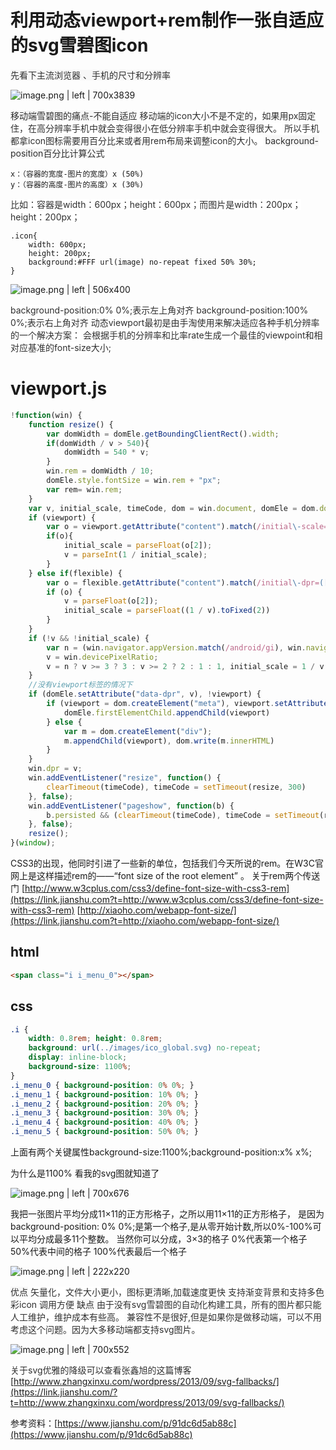 # 利用动态viewport+rem制作一张自适应的svg雪碧图icon

<span data-type="color" style="color:rgb(47, 47, 47)"><span data-type="background" style="background-color:rgb(247, 247, 247)">先看下主流浏览器 、手机的尺寸和分辨率</span></span>


![image.png | left | 700x3839](https://cdn.nlark.com/yuque/0/2018/png/111166/1532949609483-efd667e8-0c6d-48ba-b15a-7d2d6e11fc8a.png "")

<span data-type="color" style="color:rgb(47, 47, 47)"><span data-type="background" style="background-color:rgb(247, 247, 247)">移动端雪碧图的痛点-不能自适应</span></span>
<span data-type="color" style="color:rgb(47, 47, 47)"><span data-type="background" style="background-color:rgb(255, 255, 255)">移动端的icon大小不是不定的，如果用px固定住，在高分辨率手机中就会变得很小在低分辨率手机中就会变得很大。</span></span>
<span data-type="color" style="color:rgb(47, 47, 47)"><span data-type="background" style="background-color:rgb(255, 255, 255)">所以手机都拿icon图标需要用百分比来或者用rem布局来调整icon的大小。</span></span>
<span data-type="color" style="color:rgb(47, 47, 47)"><span data-type="background" style="background-color:rgb(247, 247, 247)">background-position百分比计算公式</span></span>
```
x：（容器的宽度-图片的宽度）x (50%)
y：（容器的高度-图片的高度）x (30%)
```
<span data-type="color" style="color:rgb(47, 47, 47)"><span data-type="background" style="background-color:rgb(255, 255, 255)">比如：容器是width：600px；height：600px；而图片是width：200px；height：200px；</span></span>
```
.icon{
    width: 600px;
    height: 200px;
    background:#FFF url(image) no-repeat fixed 50% 30%;
}
```


![image.png | left | 506x400](https://cdn.nlark.com/yuque/0/2018/png/111166/1532949709808-f8416a5e-ffbe-4e75-a0a1-7b8029a12145.png "")

<span data-type="color" style="color:rgb(47, 47, 47)"><span data-type="background" style="background-color:rgb(255, 255, 255)">background-position:0% 0%;表示左上角对齐</span></span>
<span data-type="color" style="color:rgb(47, 47, 47)"><span data-type="background" style="background-color:rgb(255, 255, 255)">background-position:100% 0%;表示右上角对齐</span></span>
<span data-type="color" style="color:rgb(47, 47, 47)"><span data-type="background" style="background-color:rgb(255, 255, 255)">动态viewport最初是由手淘使用来解决适应各种手机分辨率的一个解决方案：</span></span>
<span data-type="color" style="color:rgb(47, 47, 47)"><span data-type="background" style="background-color:rgb(255, 255, 255)">会根据手机的分辨率和比率rate生成一个最佳的viewpoint和相对应基准的font-size大小;</span></span>
# <a name="z31sps"></a>viewport.js
```javascript
!function(win) {
    function resize() {
        var domWidth = domEle.getBoundingClientRect().width;
        if(domWidth / v > 540){
            domWidth = 540 * v;
        }
        win.rem = domWidth / 10;
        domEle.style.fontSize = win.rem + "px";
        var rem= win.rem;
    }
    var v, initial_scale, timeCode, dom = win.document, domEle = dom.documentElement, viewport = dom.querySelector('meta[name="viewport"]'), flexible = dom.querySelector('meta[name="flexible"]');
    if (viewport) {
        var o = viewport.getAttribute("content").match(/initial\-scale=(["']?)([\d\.]+)\1?/);
        if(o){
            initial_scale = parseFloat(o[2]);
            v = parseInt(1 / initial_scale);
        }
    } else if(flexible) {
        var o = flexible.getAttribute("content").match(/initial\-dpr=(["']?)([\d\.]+)\1?/);
        if (o) {
            v = parseFloat(o[2]);
            initial_scale = parseFloat((1 / v).toFixed(2))
        }
    }
    if (!v && !initial_scale) {
        var n = (win.navigator.appVersion.match(/android/gi), win.navigator.appVersion.match(/iphone/gi));
        v = win.devicePixelRatio;
        v = n ? v >= 3 ? 3 : v >= 2 ? 2 : 1 : 1, initial_scale = 1 / v
    }
    //没有viewport标签的情况下
    if (domEle.setAttribute("data-dpr", v), !viewport) {
        if (viewport = dom.createElement("meta"), viewport.setAttribute("name", "viewport"), viewport.setAttribute("content", "initial-scale=" + initial_scale + ", maximum-scale=" + initial_scale + ", minimum-scale=" + initial_scale + ", user-scalable=no"), domEle.firstElementChild) {
            domEle.firstElementChild.appendChild(viewport)
        } else {
            var m = dom.createElement("div");
            m.appendChild(viewport), dom.write(m.innerHTML)
        }
    }
    win.dpr = v;
    win.addEventListener("resize", function() {
        clearTimeout(timeCode), timeCode = setTimeout(resize, 300)
    }, false);
    win.addEventListener("pageshow", function(b) {
        b.persisted && (clearTimeout(timeCode), timeCode = setTimeout(resize, 300))
    }, false);
    resize();
}(window);

```

CSS3的出现，他同时引进了一些新的单位，包括我们今天所说的rem。在W3C官网上是这样描述rem的——“font size of the root element” 。
关于rem两个传送门
[http://www.w3cplus.com/css3/define-font-size-with-css3-rem](https://link.jianshu.com?t=http://www.w3cplus.com/css3/define-font-size-with-css3-rem)
[http://xiaoho.com/webapp-font-size/](https://link.jianshu.com?t=http://xiaoho.com/webapp-font-size/)

## <a name="k3swed"></a>html
```html
<span class="i i_menu_0"></span>
```
## <a name="80tkvr"></a>css
```css
.i {
    width: 0.8rem; height: 0.8rem;
    background: url(../images/ico_global.svg) no-repeat;
    display: inline-block;
    background-size: 1100%;
}
.i_menu_0 { background-position: 0% 0%; }
.i_menu_1 { background-position: 10% 0%; }
.i_menu_2 { background-position: 20% 0%; }
.i_menu_3 { background-position: 30% 0%; }
.i_menu_4 { background-position: 40% 0%; }
.i_menu_5 { background-position: 50% 0%; }

```


上面有两个关键属性background-size:1100%;background-position:x% x%;

为什么是1100%
看我的svg图就知道了


![image.png | left | 700x676](https://cdn.nlark.com/yuque/0/2018/png/111166/1532949868506-87f88643-3c7b-4d91-bf3b-8b94e63459fd.png "")

我把一张图片平均分成11×11的正方形格子，之所以用11×11的正方形格子，
是因为background-position: 0% 0%;是第一个格子,是从零开始计数,所以0%-100%可以平均分成最多11个整数。
当然你可以分成，3×3的格子
0%代表第一个格子
50%代表中间的格子
100%代表最后一个格子


![image.png | left | 222x220](https://cdn.nlark.com/yuque/0/2018/png/111166/1532949883525-e7051e5e-626d-4e9a-a22d-bae7811e84df.png "")


<span data-type="color" style="color:rgb(47, 47, 47)"><span data-type="background" style="background-color:rgb(247, 247, 247)">优点</span></span>
<span data-type="color" style="color:rgb(47, 47, 47)"><span data-type="background" style="background-color:rgb(255, 255, 255)">矢量化，文件大小更小，图标更清晰,加载速度更快</span></span>
<span data-type="color" style="color:rgb(47, 47, 47)"><span data-type="background" style="background-color:rgb(255, 255, 255)">支持渐变背景和支持多色彩icon</span></span>
<span data-type="color" style="color:rgb(47, 47, 47)"><span data-type="background" style="background-color:rgb(255, 255, 255)">调用方便</span></span>
<span data-type="color" style="color:rgb(47, 47, 47)"><span data-type="background" style="background-color:rgb(247, 247, 247)">缺点</span></span>
<span data-type="color" style="color:rgb(47, 47, 47)"><span data-type="background" style="background-color:rgb(255, 255, 255)">由于没有svg雪碧图的自动化构建工具，所有的图片都只能人工维护，维护成本有些高。</span></span>
<span data-type="color" style="color:rgb(47, 47, 47)"><span data-type="background" style="background-color:rgb(255, 255, 255)">兼容性不是很好,但是如果你是做移动端，可以不用考虑这个问题。因为大多移动端都支持svg图片。</span></span>


![image.png | left | 700x552](https://cdn.nlark.com/yuque/0/2018/png/111166/1532949925544-5598df93-8f7b-4491-a0c9-dcaa1b806f4f.png "")

<span data-type="color" style="color:rgb(47, 47, 47)"><span data-type="background" style="background-color:rgb(255, 255, 255)">关于svg优雅的降级可以查看张鑫旭的这篇博客</span></span>
[http://www.zhangxinxu.com/wordpress/2013/09/svg-fallbacks/](https://link.jianshu.com/?t=http://www.zhangxinxu.com/wordpress/2013/09/svg-fallbacks/)

参考资料：[https://www.jianshu.com/p/91dc6d5ab88c](https://www.jianshu.com/p/91dc6d5ab88c)
